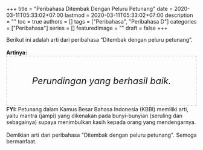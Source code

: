 +++
title = "Peribahasa Ditembak Dengan Peluru Petunang"
date = 2020-03-11T05:33:02+07:00
lastmod = 2020-03-11T05:33:02+07:00
description = ""
toc = true
authors = []
tags = ["Peribahasa", "Peribahasa D"]
categories = ["Peribahasa"]
series = []
featuredImage = ""
draft = false
+++

<div dir="ltr" style="text-align: left;" trbidi="on"><div style="text-align: justify;">Berikut ini adalah arti dari peribahasa “Ditembak dengan peluru petunang”.</div><br /><div style="text-align: justify;"><b>Artinya:</b></div><div style="border: 2px dashed #ddd; font-size: 24px; height: auto; margin: 0 auto; padding: 50px; text-align: center; width: auto;"><i>Perundingan yang berhasil baik.</i></div><b>FYI:</b> Petunang dalam Kamus Besar Bahasa Indonesia (KBBI) memiliki arti, yaitu mantra (jampi) yang dikenakan pada bunyi-bunyian (seruling dan sebagainya) supaya menimbulkan kasih kepada orang yang mendengarnya.<br /><br /><div style="text-align: justify;">Demikian arti dari peribahasa "Ditembak dengan peluru petunang". Semoga bermanfaat.</div></div>

